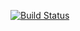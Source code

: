 [![Build Status](https://travis-ci.org/sebseb7/sdl_2048.svg?branch=master)](https://travis-ci.org/sebseb7/2048)


